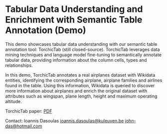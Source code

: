# Tabular Data Understanding and Enrichment with Semantic Table Annotation (Demo)

This demo showcases tabular data understanding with our semantic table annotation tool: TorchicTab (still closed-source). TorchicTab leverages data mining techniques and language model fine-tuning to semantically annotate tabular data, providing information about the column cells, types and relationships. 

In this demo, TorchicTab annotates a real airplanes dataset with Wikidata entities, identifying the corresponding airplane, airplane families and airlines found in the table. Using this information, Wikidata is queried to discover more information about airplanes and enrich the original dataset with attributes such as wingspan, plane length, height and maximum operating altitude. 

TorchicTab paper: [PDF](https://www.csd.uoc.gr/~vefthym/SemTab2023/paper2.pdf)

Contact: Ioannis Dasoulas 
ioannis.dasoulas@kuleuven.be
john-das@hotmail.com 
